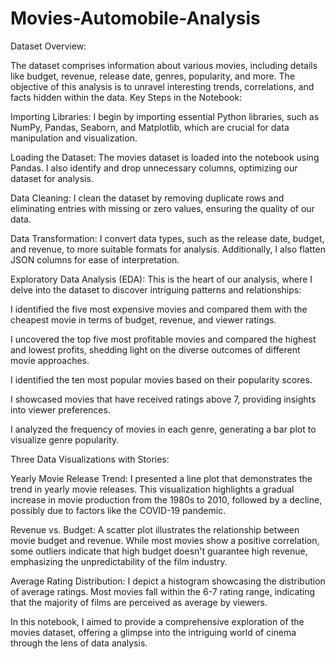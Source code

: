 # Movies-Automobile-Analysis
Dataset Overview:

The dataset comprises information about various movies, including details like budget, revenue, release date, genres, popularity, and more.
The objective of this analysis is to unravel interesting trends, correlations, and facts hidden within the data.
Key Steps in the Notebook:

Importing Libraries: I begin by importing essential Python libraries, such as NumPy, Pandas, Seaborn, and Matplotlib, which are crucial for data manipulation and visualization.

Loading the Dataset: The movies dataset is loaded into the notebook using Pandas. I also identify and drop unnecessary columns, optimizing our dataset for analysis.

Data Cleaning: I clean the dataset by removing duplicate rows and eliminating entries with missing or zero values, ensuring the quality of our data.

Data Transformation: I convert data types, such as the release date, budget, and revenue, to more suitable formats for analysis. Additionally, I also flatten JSON columns for ease of interpretation.

Exploratory Data Analysis (EDA): This is the heart of our analysis, where I delve into the dataset to discover intriguing patterns and relationships:

I identified the five most expensive movies and compared them with the cheapest movie in terms of budget, revenue, and viewer ratings.

I uncovered the top five most profitable movies and compared the highest and lowest profits, shedding light on the diverse outcomes of different movie approaches.

I identified the ten most popular movies based on their popularity scores.

I showcased movies that have received ratings above 7, providing insights into viewer preferences.

I analyzed the frequency of movies in each genre, generating a bar plot to visualize genre popularity.

Three Data Visualizations with Stories:

Yearly Movie Release Trend: I presented a line plot that demonstrates the trend in yearly movie releases. This visualization highlights a gradual increase in movie production from the 1980s to 2010, followed by a decline, possibly due to factors like the COVID-19 pandemic.

Revenue vs. Budget: A scatter plot illustrates the relationship between movie budget and revenue. While most movies show a positive correlation, some outliers indicate that high budget doesn't guarantee high revenue, emphasizing the unpredictability of the film industry.

Average Rating Distribution: I depict a histogram showcasing the distribution of average ratings. Most movies fall within the 6-7 rating range, indicating that the majority of films are perceived as average by viewers.

In this notebook, I aimed to provide a comprehensive exploration of the movies dataset, offering a glimpse into the intriguing world of cinema through the lens of data analysis.
